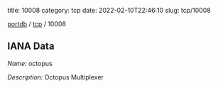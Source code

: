 title: 10008
category: tcp
date: 2022-02-10T22:46:10
slug: tcp/10008

[portdb](/) / [tcp](/category/tcp.html) / 10008


## IANA Data

_Name:_ octopus

_Description:_ Octopus Multiplexer

